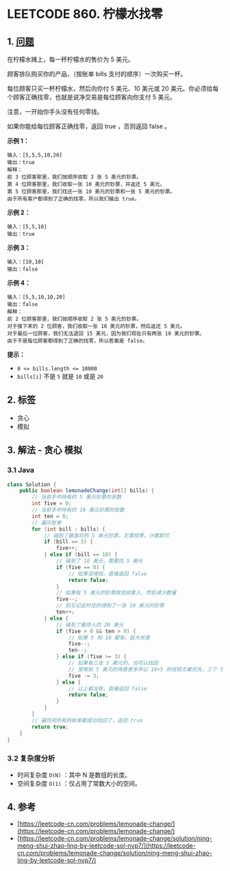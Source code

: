 # LEETCODE 860. 柠檬水找零

## 1. [问题](https://leetcode-cn.com/problems/lemonade-change/)

在柠檬水摊上，每一杯柠檬水的售价为 5 美元。

顾客排队购买你的产品，（按账单 bills 支付的顺序）一次购买一杯。

每位顾客只买一杯柠檬水，然后向你付 5 美元、10 美元或 20 美元。你必须给每个顾客正确找零，也就是说净交易是每位顾客向你支付 5 美元。

注意，一开始你手头没有任何零钱。

如果你能给每位顾客正确找零，返回 true ，否则返回 false 。

**示例 1：**

```text
输入：[5,5,5,10,20]
输出：true
解释：
前 3 位顾客那里，我们按顺序收取 3 张 5 美元的钞票。
第 4 位顾客那里，我们收取一张 10 美元的钞票，并返还 5 美元。
第 5 位顾客那里，我们找还一张 10 美元的钞票和一张 5 美元的钞票。
由于所有客户都得到了正确的找零，所以我们输出 true。
```

**示例 2：**

```text
输入：[5,5,10]
输出：true
```

**示例 3：**

```text
输入：[10,10]
输出：false
```

**示例 4：**

```text
输入：[5,5,10,10,20]
输出：false
解释：
前 2 位顾客那里，我们按顺序收取 2 张 5 美元的钞票。
对于接下来的 2 位顾客，我们收取一张 10 美元的钞票，然后返还 5 美元。
对于最后一位顾客，我们无法退回 15 美元，因为我们现在只有两张 10 美元的钞票。
由于不是每位顾客都得到了正确的找零，所以答案是 false。
```

**提示：**

* `0 <= bills.length <= 10000`
* `bills[i]` 不是 `5` 就是 `10` 或是 `20` 

## 2. 标签

* 贪心
* 模拟

## 3. 解法 - 贪心 模拟

### 3.1 Java

```java
class Solution {
    public boolean lemonadeChange(int[] bills) {
        // 当前手中持有的 5 美元钞票的张数
        int five = 0;
        // 当前手中持有的 10 美元钞票的张数
        int ten = 0;
        // 遍历账单
        for (int bill : bills) {
            // 碰到了最喜欢的 5 美元钞票，无需找零，计数即可
            if (bill == 5) {
                five++;
            } else if (bill == 10) {
                // 碰到了 10 美元，需要找 5 美元
                if (five == 0) {
                    // 如果没得找，直接返回 false
                    return false;
                }
                // 如果有 5 美元的钞票就找给客人，然后减少数量
                five--;
                // 别忘记此时还的得到了一张 10 美元的钞票
                ten++;
            } else {
                // 碰到了最烦人的 20 美元
                if (five > 0 && ten > 0) {
                    // 如果 5 和 10 都有，皆大欢喜
                    five--;
                    ten--;
                } else if (five >= 3) {
                    // 如果有三张 5 美元的，也可以找回
                    // 使用到 5 美元的场景更多所以 10+5 的找钱方案优先，三个 5 的方案靠后
                    five -= 3;
                } else {
                    // 以上都没有，直接返回 false
                    return false;
                }
            }
        }
        // 遍历完所有的账单都成功找回了，返回 true
        return true;
    }
}
```

### 3.2 复杂度分析

* 时间复杂度 `O(N)` ：其中 N 是数组的长度。
* 空间复杂度 `O(1)` ：仅占用了常数大小的空间。

## 4. 参考

* [https://leetcode-cn.com/problems/lemonade-change/](https://leetcode-cn.com/problems/lemonade-change/)
* [https://leetcode-cn.com/problems/lemonade-change/solution/ning-meng-shui-zhao-ling-by-leetcode-sol-nvp7/](https://leetcode-cn.com/problems/lemonade-change/solution/ning-meng-shui-zhao-ling-by-leetcode-sol-nvp7/)

